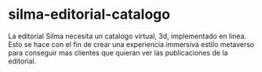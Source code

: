# silma-editorial-catalogo
La editorial Silma necesita un catalogo virtual, 3d, implementado en linea. Esto se hace con el fin de crear una experiencia immersiva estilo metaverso para conseguir mas clientes que quieran ver las publicaciones de la editorial.
